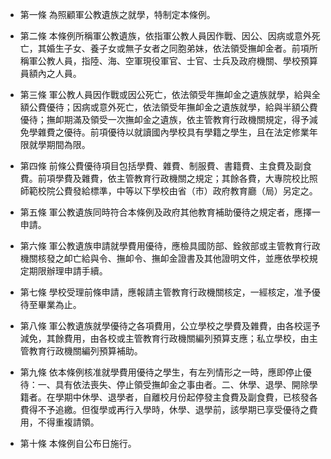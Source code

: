 * 第一條 為照顧軍公教遺族之就學，特制定本條例。

* 第二條 本條例所稱軍公教遺族，依指軍公教人員因作戰、因公、因病或意外死亡，其婚生子女、養子女或無子女者之同胞弟妹，依法領受撫卹金者。前項所稱軍公教人員，指陸、海、空軍現役軍官、士官、士兵及政府機關、學校預算員額內之人員。

* 第三條 軍公教人員因作戰或因公死亡，依法領受年撫卹金之遺族就學，給與全額公費優待；因病或意外死亡，依法領受年撫卹金之遺族就學，給與半額公費優待；撫卹期滿及領受一次撫卹金之遺族，依主管教育行政機關規定，得予減免學雜費之優待。前項優待以就讀國內學校具有學籍之學生，且在法定修業年限就學期間為限。

* 第四條 前條公費優待項目包括學費、雜費、制服費、書籍費、主食費及副食費。前項學費及雜費，依主管教育行政機關之規定；其餘各費，大專院校比照師範校院公費發給標準，中等以下學校由省（市）政府教育廳（局）另定之。

* 第五條 軍公教遺族同時符合本條例及政府其他教育補助優待之規定者，應擇一申請。

* 第六條 軍公教遺族申請就學費用優待，應檢具國防部、銓敘部或主管教育行政機關核發之卹亡給與令、撫卹令、撫卹金證書及其他證明文件，並應依學校規定期限辦理申請手續。

* 第七條 學校受理前條申請，應報請主管教育行政機關核定，一經核定，准予優待至畢業為止。

* 第八條 軍公教遺族就學優待之各項費用，公立學校之學費及雜費，由各校逕予減免，其餘費用，由各校或主管教育行政機關編列預算支應；私立學校，由主管教育行政機關編列預算補助。

* 第九條 依本條例核准就學費用優待之學生，有左列情形之一時，應即停止優待：一、具有依法喪失、停止領受撫卹金之事由者。二、休學、退學、開除學籍者。在學期中休學、退學者，自離校月份起停發主食費及副食費，已核發各費得不予追繳。但復學或再行入學時，休學、退學前，該學期已享受優待之費用，不得重複請領。

* 第十條 本條例自公布日施行。

